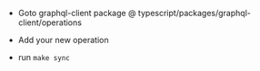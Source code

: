 - Goto graphql-client package @ typescript/packages/graphql-client/operations

- Add your new operation

- run `make sync`
